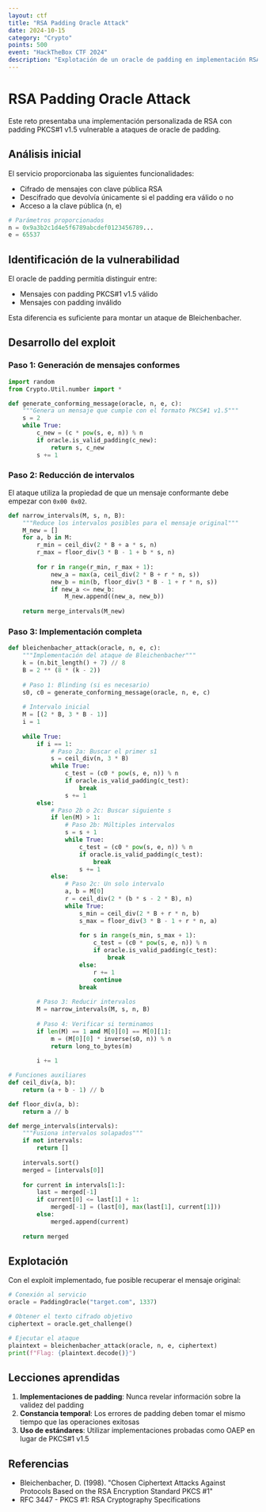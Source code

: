 ```yaml
---
layout: ctf
title: "RSA Padding Oracle Attack"
date: 2024-10-15
category: "Crypto"
points: 500
event: "HackTheBox CTF 2024"
description: "Explotación de un oracle de padding en implementación RSA personalizada"
---
```


# RSA Padding Oracle Attack

Este reto presentaba una implementación personalizada de RSA con padding PKCS#1 v1.5 vulnerable a ataques de oracle de padding.

## Análisis inicial

El servicio proporcionaba las siguientes funcionalidades:
- Cifrado de mensajes con clave pública RSA
- Descifrado que devolvía únicamente si el padding era válido o no
- Acceso a la clave pública (n, e)

```python
# Parámetros proporcionados
n = 0x9a3b2c1d4e5f6789abcdef0123456789...
e = 65537
```

## Identificación de la vulnerabilidad

El oracle de padding permitía distinguir entre:
- Mensajes con padding PKCS#1 v1.5 válido
- Mensajes con padding inválido

Esta diferencia es suficiente para montar un ataque de Bleichenbacher.

## Desarrollo del exploit

### Paso 1: Generación de mensajes conformes

```python
import random
from Crypto.Util.number import *

def generate_conforming_message(oracle, n, e, c):
    """Genera un mensaje que cumple con el formato PKCS#1 v1.5"""
    s = 2
    while True:
        c_new = (c * pow(s, e, n)) % n
        if oracle.is_valid_padding(c_new):
            return s, c_new
        s += 1
```

### Paso 2: Reducción de intervalos

El ataque utiliza la propiedad de que un mensaje conformante debe empezar con `0x00 0x02`.

```python
def narrow_intervals(M, s, n, B):
    """Reduce los intervalos posibles para el mensaje original"""
    M_new = []
    for a, b in M:
        r_min = ceil_div(2 * B + a * s, n)
        r_max = floor_div(3 * B - 1 + b * s, n)
        
        for r in range(r_min, r_max + 1):
            new_a = max(a, ceil_div(2 * B + r * n, s))
            new_b = min(b, floor_div(3 * B - 1 + r * n, s))
            if new_a <= new_b:
                M_new.append((new_a, new_b))
    
    return merge_intervals(M_new)
```

### Paso 3: Implementación completa

```python
def bleichenbacher_attack(oracle, n, e, c):
    """Implementación del ataque de Bleichenbacher"""
    k = (n.bit_length() + 7) // 8
    B = 2 ** (8 * (k - 2))
    
    # Paso 1: Blinding (si es necesario)
    s0, c0 = generate_conforming_message(oracle, n, e, c)
    
    # Intervalo inicial
    M = [(2 * B, 3 * B - 1)]
    i = 1
    
    while True:
        if i == 1:
            # Paso 2a: Buscar el primer s1
            s = ceil_div(n, 3 * B)
            while True:
                c_test = (c0 * pow(s, e, n)) % n
                if oracle.is_valid_padding(c_test):
                    break
                s += 1
        else:
            # Paso 2b o 2c: Buscar siguiente s
            if len(M) > 1:
                # Paso 2b: Múltiples intervalos
                s = s + 1
                while True:
                    c_test = (c0 * pow(s, e, n)) % n
                    if oracle.is_valid_padding(c_test):
                        break
                    s += 1
            else:
                # Paso 2c: Un solo intervalo
                a, b = M[0]
                r = ceil_div(2 * (b * s - 2 * B), n)
                while True:
                    s_min = ceil_div(2 * B + r * n, b)
                    s_max = floor_div(3 * B - 1 + r * n, a)
                    
                    for s in range(s_min, s_max + 1):
                        c_test = (c0 * pow(s, e, n)) % n
                        if oracle.is_valid_padding(c_test):
                            break
                    else:
                        r += 1
                        continue
                    break
        
        # Paso 3: Reducir intervalos
        M = narrow_intervals(M, s, n, B)
        
        # Paso 4: Verificar si terminamos
        if len(M) == 1 and M[0][0] == M[0][1]:
            m = (M[0][0] * inverse(s0, n)) % n
            return long_to_bytes(m)
        
        i += 1

# Funciones auxiliares
def ceil_div(a, b):
    return (a + b - 1) // b

def floor_div(a, b):
    return a // b

def merge_intervals(intervals):
    """Fusiona intervalos solapados"""
    if not intervals:
        return []
    
    intervals.sort()
    merged = [intervals[0]]
    
    for current in intervals[1:]:
        last = merged[-1]
        if current[0] <= last[1] + 1:
            merged[-1] = (last[0], max(last[1], current[1]))
        else:
            merged.append(current)
    
    return merged
```

## Explotación

Con el exploit implementado, fue posible recuperar el mensaje original:

```python
# Conexión al servicio
oracle = PaddingOracle("target.com", 1337)

# Obtener el texto cifrado objetivo
ciphertext = oracle.get_challenge()

# Ejecutar el ataque
plaintext = bleichenbacher_attack(oracle, n, e, ciphertext)
print(f"Flag: {plaintext.decode()}")
```

## Lecciones aprendidas

1. **Implementaciones de padding**: Nunca revelar información sobre la validez del padding
2. **Constancia temporal**: Los errores de padding deben tomar el mismo tiempo que las operaciones exitosas
3. **Uso de estándares**: Utilizar implementaciones probadas como OAEP en lugar de PKCS#1 v1.5

## Referencias

- Bleichenbacher, D. (1998). "Chosen Ciphertext Attacks Against Protocols Based on the RSA Encryption Standard PKCS #1"
- RFC 3447 - PKCS #1: RSA Cryptography Specifications